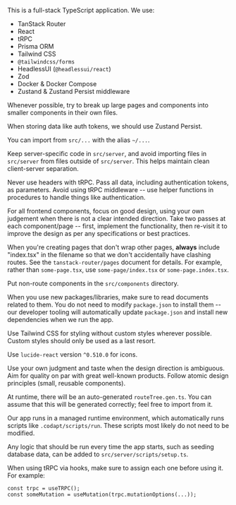 This is a full-stack TypeScript application. We use:

- TanStack Router
- React
- tRPC
- Prisma ORM
- Tailwind CSS
- `@tailwindcss/forms`
- HeadlessUI (`@headlessui/react`)
- Zod
- Docker & Docker Compose
- Zustand & Zustand Persist middleware

Whenever possible, try to break up large pages and components into smaller components in their own files.

When storing data like auth tokens, we should use Zustand Persist.

You can import from `src/...` with the alias `~/...`.

Keep server-specific code in `src/server`, and avoid importing files in `src/server` from files outside of `src/server`. This helps maintain clean client-server separation.

Never use headers with tRPC. Pass all data, including authentication tokens, as parameters. Avoid using tRPC middleware -- use helper functions in procedures to handle things like authentication.

For all frontend components, focus on good design, using your own judgement when there is not a clear intended direction. Take two passes at each component/page -- first, implement the functionality, then re-visit it to improve the design as per any specifications or best practices.

When you're creating pages that don't wrap other pages, **always** include "index.tsx" in the filename so that we don't accidentally have clashing routes. See the `tanstack-router/pages` document for details. For example, rather than `some-page.tsx`, use `some-page/index.tsx` or `some-page.index.tsx`.

Put non-route components in the `src/components` directory.

When you use new packages/libraries, make sure to read documents related to them. You do not need to modify `package.json` to install them -- our developer tooling will automatically update `package.json` and install new dependencies when we run the app.

Use Tailwind CSS for styling without custom styles wherever possible. Custom styles should only be used as a last resort.

Use `lucide-react` version `^0.510.0` for icons.

⁠Use your own judgment and taste when the design direction is ambiguous. Aim for quality on par with great well-known products. Follow atomic design principles (small, reusable components).

At runtime, there will be an auto-generated `routeTree.gen.ts`. You can assume that this will be generated correctly; feel free to import from it.

Our app runs in a managed runtime environment, which automatically runs scripts like `.codapt/scripts/run`. These scripts most likely do not need to be modified.

Any logic that should be run every time the app starts, such as seeding database data, can be added to `src/server/scripts/setup.ts`.

When using tRPC via hooks, make sure to assign each one before using it. For example:

```
const trpc = useTRPC();
const someMutation = useMutation(trpc.mutationOptions(...));
```

